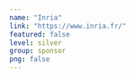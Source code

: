 ```yaml
---
name: "Inria"
link: "https://www.inria.fr/"
featured: false
level: silver
group: sponsor
png: false
---
```

